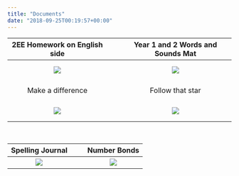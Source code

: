 ```yaml
---
title: "Documents"
date: "2018-09-25T00:19:57+00:00"
---
```


2EE Homework on English side | &nbsp; &nbsp; | Year 1 and 2 Words and Sounds Mat
:---: | --- | :----:
[![](/images/year2Homework.png)](/docs/year2Homework.pdf) | &nbsp; &nbsp; | [![](/images/wordsAndSoundsMat.png)](/docs/wordsAndSoundsMat.pdf)
Make a difference | &nbsp; &nbsp; | Follow that star
[![](/images/makeDifference.png)](/docs/makeDifference.pdf) | &nbsp; &nbsp; | [![](/images/followThatStar.png)](/docs/followThatStar.pdf)

&nbsp;

Spelling Journal | &nbsp; &nbsp; | Number Bonds
:---: | --- | :---:
[![](/images/spellingJournal.png)](/docs/spellingJournal.pdf) | &nbsp; &nbsp; | [![](/images/numberBonds.png)](/docs/numberBonds.pdf)
